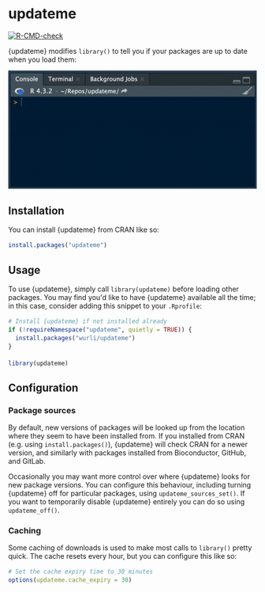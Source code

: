 # updateme

<!-- badges: start -->
[![R-CMD-check](https://github.com/wurli/updateme/actions/workflows/R-CMD-check.yaml/badge.svg)](https://github.com/wurli/updateme/actions/workflows/R-CMD-check.yaml)
<!-- badges: end -->

{updateme} modifies `library()` to tell you if your packages are up to date when
you load them:

<!-- GitHub link used b/c pkgdown doesn't like file path -->
![](https://raw.githubusercontent.com/wurli/updateme/main/updateme-demo.gif)

## Installation

You can install {updateme} from CRAN like so:
``` r
install.packages("updateme")
```

## Usage

To use {updateme}, simply call `library(updateme)` before loading other 
packages. You may find you'd like to have {updateme} available all the time;
in this case, consider adding this snippet to your `.Rprofile`:

``` r
# Install {updateme} if not installed already
if (!requireNamespace("updateme", quietly = TRUE)) {
  install.packages("wurli/updateme")
}

library(updateme)
```

## Configuration

### Package sources

By default, new versions of packages will be looked up from the location
where they seem to have been installed from. If you installed from CRAN
(e.g. using `install.packages()`), {updateme} will check CRAN for a newer
version, and similarly with packages installed from Bioconductor, GitHub, and 
GitLab.

Occasionally you may want more control over where {updateme} looks for new
package versions. You can configure this behaviour, including turning {updateme}
off for particular packages, using `updateme_sources_set()`. If you want to 
temporarily disable {updateme} entirely you can do so using `updateme_off()`.

### Caching

Some caching of downloads is used to make most calls to `library()` pretty
quick. The cache resets every hour, but you can configure this like so:

``` r
# Set the cache expiry time to 30 minutes
options(updateme.cache_expiry = 30)
```
